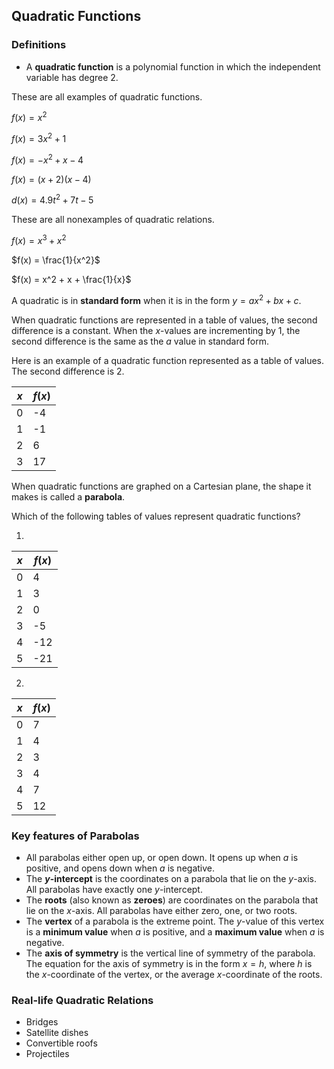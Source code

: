 Quadratic Functions
-------

### Definitions

* A **quadratic function** is a polynomial function in which the independent variable has degree 2.

These are all examples of quadratic functions.

$f(x) = x^2$

$f(x) = 3x^2 + 1$

$f(x) = -x^2 + x - 4$

$f(x) = (x + 2)(x - 4)$

$d(x) = 4.9t^2 + 7t - 5$

These are all nonexamples of quadratic relations.

$f(x) = x^3 + x^2$ 

$f(x) = \frac{1}{x^2}$

$f(x) = x^2 + x + \frac{1}{x}$


A quadratic is in **standard form** when it is in the form $y = ax^2 + bx + c$.

When quadratic functions are represented in a table of values, the second difference is a constant. When the $x$-values are incrementing by 1, the second difference is the same as the $a$ value in standard form.

Here is an example of a quadratic function represented as a table of values. The second difference is 2.

| $x$ | $f(x)$ |
| --- | --- |
| 0 | -4 |
| 1 | -1 |
| 2 | 6 |
| 3 | 17 |

When quadratic functions are graphed on a Cartesian plane, the shape it makes is called a **parabola**.

Which of the following tables of values represent quadratic functions?

1.
| $x$ | $f(x)$ |
| --- | --- |
| 0 | 4 |
| 1 | 3 |
| 2 | 0 |
| 3 | -5 |
| 4 | -12 |
| 5 | -21 |

2.
| $x$ | $f(x)$ |
| --- | --- |
| 0 | 7 |
| 1 | 4 |
| 2 | 3 |
| 3 | 4 |
| 4 | 7 |
| 5 | 12 |



### Key features of Parabolas 
* All parabolas either open up, or open down. It opens up when $a$ is positive, and opens down when $a$ is negative.
* The **$y$-intercept** is the coordinates on a parabola that lie on the $y$-axis. All parabolas have exactly one $y$-intercept.
* The **roots** (also known as **zeroes**) are coordinates on the parabola that lie on the $x$-axis. All parabolas have either zero, one, or two roots. 
* The **vertex** of a parabola is the extreme point. The $y$-value of this vertex is a **minimum value** when $a$ is positive, and a **maximum value** when $a$ is negative. 
* The **axis of symmetry** is the vertical line of symmetry of the parabola. The equation for the axis of symmetry is in the form $x = h$, where $h$ is the $x$-coordinate of the vertex, or the average $x$-coordinate of the roots.


### Real-life Quadratic Relations
* Bridges
* Satellite dishes
* Convertible roofs
* Projectiles